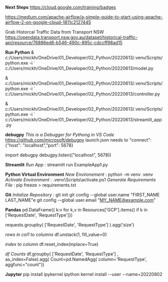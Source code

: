 
**Next Steps**
https://cloud.google.com/training/badges

https://medium.com/apache-airflow/a-simple-guide-to-start-using-apache-airflow-2-on-google-cloud-1811c2127445

Grab Historcal Traffic Data from Transport NSW
https://opendata.transport.nsw.gov.au/dataset/historical-traffic-api/resource/76886ed6-b546-490c-895c-cdccff98ad15

**Run Python**
& c:/Users/mickh/OneDrive/01_Developer/02_Python/20220613/.venv/Scripts/python.exe -i `
c:/Users/mickh/OneDrive/01_Developer/02_Python/20220613/model.py

& c:/Users/mickh/OneDrive/01_Developer/02_Python/20220613/.venv/Scripts/python.exe -i `
c:/Users/mickh/OneDrive/01_Developer/02_Python/20220613/controller.py

& c:/Users/mickh/OneDrive/01_Developer/02_Python/20220613/.venv/Scripts/python.exe -i `
c:/Users/mickh/OneDrive/01_Developer/02_Python/20220613/streamlit_app.py

**debugpy**
*This is a Debugger for Pythong in VS Code*
https://github.com/microsoft/debugpy
launch.json needs to "connect": {"host": "localhost","port": 5678}

import debugpy
debugpy.listen(("localhost", 5678))

**Streamlit**
*Run App* : streamlit run ExampleApp1.py  

**Python Virtual Environment**
*New Environement* : python -m venv .venv
*Activate Environment* : .venv\Scripts\activate.ps1
*Generate Requirements File* : pip freeze > requirements.txt 

**Git**
*Initalize Repository* : git init
git config --global user.name "FIRST_NAME LAST_NAME"e
git config --global user.email "MY_NAME@example.com"

**Pandas**
pd.DataFrame({
    k:v 
    for k,v in Resources['GCP'].items() 
    if k in ['RequestDate', 'RequestType']})

requests.groupby(
    ['RequestDate', 'RequestType']
    ).agg('size')

*rows in col1 to columns*
df.unstack(1, fill_value=0)

*index to column*
df.reset_index(inplace=True)

*df Counts*
df.groupby(
    ['RequestDate', 'RequestType']
    , as_index=False).agg(
        Count=pd.NamedAgg(
        column='RequestType', aggfunc="count"))

**Jupyter**
pip install ipykernel
ipython kernel install --user --name=20220802

